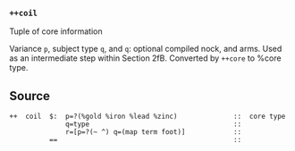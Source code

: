 ### `++coil`

Tuple of core information

Variance `p`, subject type `q`, and `q`: optional compiled nock, and arms. Used as an
intermediate step within Section 2fB. Converted by `++core` to %core type.

Source
------

    ++  coil  $:  p=?(%gold %iron %lead %zinc)              ::  core type
                  q=type                                    ::
                  r=[p=?(~ ^) q=(map term foot)]            ::
              ==                                            ::


